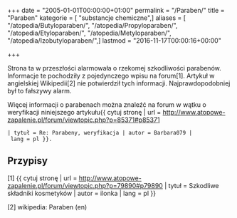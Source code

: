 +++
date = "2005-01-01T00:00:00+01:00"
permalink = "/Paraben/"
title = "Paraben"
kategorie = [ "substancje chemiczne",]
aliases = [ "/atopedia/Butyloparaben/", "/atopedia/Propyloparaben/", "/atopedia/Etyloparaben/", "/atopedia/Metyloparaben/", "/atopedia/Izobutyloparaben/",]
lastmod = "2016-11-17T00:00:16+00:00"

+++

Strona ta w przeszłości alarmowała o rzekomej szkodliwości parabenów. Informacje te pochodziły z pojedynczego wpisu na forum[1]. Artykuł w angielskiej Wikipedii[2] nie potwierdził tych informacji. Najprawdopodobniej był to fałszywy alarm.

Więcej informacji o parabenach można znaleźć na forum w wątku o weryfikacji niniejszego artykułu<ref>{{ cytuj stronę | url = <http://www.atopowe-zapalenie.pl/forum/viewtopic.php?p=85371#p85371>

`| tytuł = Re: Parabeny, weryfikacja | autor = Barbara079 | lang = pl }}`</ref>`.`

Przypisy
--------

<references/>


[1] {{ cytuj stronę | url = <http://www.atopowe-zapalenie.pl/forum/viewtopic.php?p=79890#p79890> | tytuł = Szkodliwe składniki kosmetyków | autor = ilonka | lang = pl }}

[2] wikipedia: Paraben (en)
